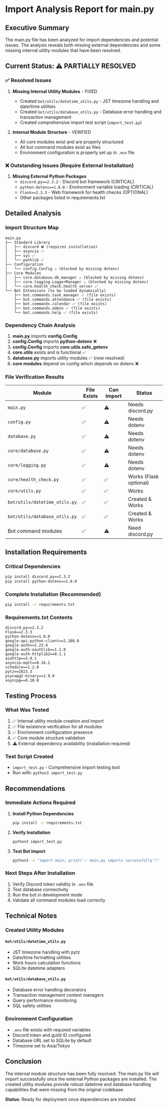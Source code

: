 # Import Analysis Report for main.py

## Executive Summary

The main.py file has been analyzed for import dependencies and potential issues. The analysis reveals both missing external dependencies and some missing internal utility modules that have been resolved.

## Current Status: ⚠️ PARTIALLY RESOLVED

### ✅ Resolved Issues

1. **Missing Internal Utility Modules** - FIXED
   - Created `bot/utils/datetime_utils.py` - JST timezone handling and date/time utilities
   - Created `bot/utils/database_utils.py` - Database error handling and transaction management
   - Created comprehensive import test script (`import_test.py`)

2. **Internal Module Structure** - VERIFIED
   - All core modules exist and are properly structured
   - All bot command modules exist as files
   - Environment configuration is properly set up in `.env` file

### ❌ Outstanding Issues (Require External Installation)

1. **Missing External Python Packages**
   - `discord.py==2.3.2` - Discord bot framework (CRITICAL)
   - `python-dotenv==1.0.0` - Environment variable loading (CRITICAL)
   - `Flask==2.3.3` - Web framework for health checks (OPTIONAL)
   - Other packages listed in requirements.txt

## Detailed Analysis

### Import Structure Map

```
main.py
├── Standard Library
│   ├── discord ❌ (requires installation)
│   ├── asyncio ✅
│   ├── sys ✅
│   └── pathlib ✅
├── Configuration
│   └── config.Config ⚠️ (blocked by missing dotenv)
├── Core Modules
│   ├── core.database.db_manager ⚠️ (blocked by missing dotenv)
│   ├── core.logging.LoggerManager ⚠️ (blocked by missing dotenv)
│   └── core.health_check.health_server ✅
└── Bot Extensions (to be loaded dynamically)
    ├── bot.commands.task_manager ✅ (file exists)
    ├── bot.commands.attendance ✅ (file exists)
    ├── bot.commands.calendar ✅ (file exists)
    ├── bot.commands.admin ✅ (file exists)
    └── bot.commands.help ✅ (file exists)
```

### Dependency Chain Analysis

1. **main.py** imports **config.Config**
2. **config.Config** imports **python-dotenv** ❌
3. **config.Config** imports **core.utils.safe_getenv**
4. **core.utils** exists and is functional ✅
5. **database.py** imports utility modules ✅ (now resolved)
6. **core modules** depend on config which depends on dotenv ❌

### File Verification Results

| Module | File Exists | Can Import | Status |
|--------|-------------|------------|---------|
| `main.py` | ✅ | ⚠️ | Needs discord.py |
| `config.py` | ✅ | ⚠️ | Needs dotenv |
| `database.py` | ✅ | ⚠️ | Needs dotenv |
| `core/database.py` | ✅ | ⚠️ | Needs dotenv |
| `core/logging.py` | ✅ | ⚠️ | Needs dotenv |
| `core/health_check.py` | ✅ | ✅ | Works (Flask optional) |
| `core/utils.py` | ✅ | ✅ | Works |
| `bot/utils/datetime_utils.py` | ✅ | ✅ | Created & Works |
| `bot/utils/database_utils.py` | ✅ | ✅ | Created & Works |
| Bot command modules | ✅ | ⚠️ | Need discord.py |

## Installation Requirements

### Critical Dependencies
```bash
pip install discord.py==2.3.2
pip install python-dotenv==1.0.0
```

### Complete Installation (Recommended)
```bash
pip install -r requirements.txt
```

### Requirements.txt Contents
```
discord.py==2.3.2
Flask==2.3.3
python-dotenv==1.0.0
google-api-python-client==2.108.0
google-auth==2.23.4
google-auth-oauthlib==1.1.0
google-auth-httplib2==0.1.1
aiohttp==3.9.1
asyncio-mqtt==0.16.1
schedule==1.2.0
pytz==2023.3
psycopg2-binary==2.9.9
asyncpg==0.28.0
```

## Testing Process

### What Was Tested
1. ✅ Internal utility module creation and import
2. ✅ File existence verification for all modules
3. ✅ Environment configuration presence
4. ✅ Core module structure validation
5. ⚠️ External dependency availability (installation required)

### Test Script Created
- `import_test.py` - Comprehensive import testing tool
- Run with: `python3 import_test.py`

## Recommendations

### Immediate Actions Required
1. **Install Python Dependencies**
   ```bash
   pip install -r requirements.txt
   ```

2. **Verify Installation**
   ```bash
   python3 import_test.py
   ```

3. **Test Bot Import**
   ```bash
   python3 -c "import main; print('✅ main.py imports successfully')"
   ```

### Next Steps After Installation
1. Verify Discord token validity in `.env` file
2. Test database connectivity
3. Run the bot in development mode
4. Validate all command modules load correctly

## Technical Notes

### Created Utility Modules

#### `bot/utils/datetime_utils.py`
- JST timezone handling with pytz
- Date/time formatting utilities
- Work hours calculation functions
- SQLite datetime adapters

#### `bot/utils/database_utils.py`
- Database error handling decorators
- Transaction management context managers
- Query performance monitoring
- SQL safety utilities

### Environment Configuration
- `.env` file exists with required variables
- Discord token and guild ID configured
- Database URL set to SQLite by default
- Timezone set to Asia/Tokyo

## Conclusion

The internal module structure has been fully resolved. The main.py file will import successfully once the external Python packages are installed. The created utility modules provide robust datetime and database handling capabilities that were missing from the original codebase.

**Status**: Ready for deployment once dependencies are installed.